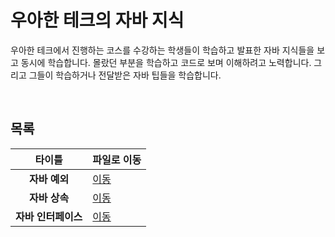 # 우아한 테크의 자바 지식
우아한 테크에서 진행하는 코스를 수강하는 학생들이 학습하고 발표한 자바 지식들을 보고 동시에 학습합니다. 몰랐던 부분을 학습하고 코드로 보며 이해하려고 노력합니다. 그리고 그들이 학습하거나 전달받은 자바 팁들을 학습합니다.   

<br/>

## 목록
|타이틀|파일로 이동|
|:---:|---|
|**자바 예외**|[이동](https://github.com/Hschan2/EverythingAboutJava/blob/master/AboutWeb_R/src/Web/opentutorials/ExceptionMain.java)|
|**자바 상속**|[이동](https://github.com/Hschan2/EverythingAboutJava/blob/master/AboutWeb_R/src/Web/opentutorials/ExtentsMain.java)|
|**자바 인터페이스**|[이동](https://github.com/Hschan2/EverythingAboutJava/blob/master/AboutWeb_R/src/Web/opentutorials/InterfaceMain.java)|
